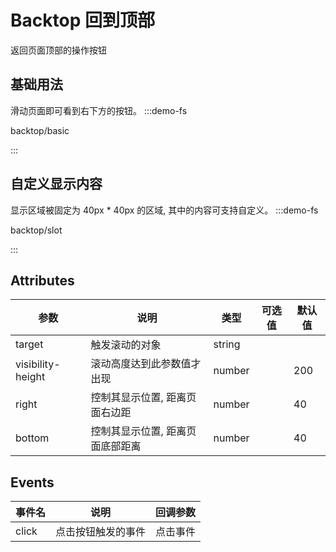 # Backtop 回到顶部

返回页面顶部的操作按钮

## 基础用法

滑动页面即可看到右下方的按钮。
:::demo-fs

backtop/basic

:::

## 自定义显示内容

显示区域被固定为 40px \* 40px 的区域, 其中的内容可支持自定义。
:::demo-fs

backtop/slot

:::

## Attributes

| 参数              | 说明                             | 类型            | 可选值 | 默认值 |
| ----------------- | -------------------------------- | --------------- | ------ | ------ |
| target            | 触发滚动的对象                   | string          |        |        |
| visibility-height | 滚动高度达到此参数值才出现       | number |        | 200    |
| right             | 控制其显示位置, 距离页面右边距   | number |        | 40     |
| bottom            | 控制其显示位置, 距离页面底部距离 | number |        | 40     |

## Events

| 事件名 | 说明               | 回调参数 |
| ------ | ------------------ | -------- |
| click  | 点击按钮触发的事件 | 点击事件 |
